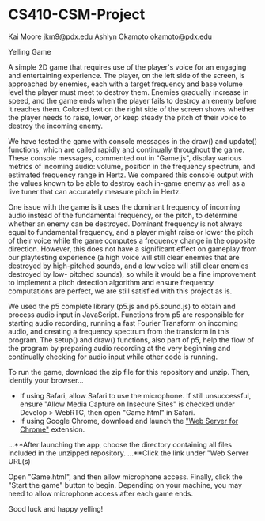 # CS410-CSM-Project

Kai Moore jkm9@pdx.edu
Ashlyn Okamoto okamoto@pdx.edu

Yelling Game

A simple 2D game that requires use of the player's voice for an engaging and entertaining experience.
The player, on the left side of the screen, is approached by enemies, each with a target frequency
and base volume level the player must meet to destroy them. Enemies gradually increase in speed, and
the game ends when the player fails to destroy an enemy before it reaches them. Colored text on the
right side of the screen shows whether the player needs to raise, lower, or keep steady the pitch of
their voice to destroy the incoming enemy.

We have tested the game with console messages in the draw() and update() functions, which are called
rapidly and continually throughout the game. These console messages, commented out in "Game.js",
display various metrics of incoming audio: volume, position in the frequency spectrum, and estimated
frequency range in Hertz. We compared this console output with the values known to be able to destroy
each in-game enemy as well as a live tuner that can accurately measure pitch in Hertz.

One issue with the game is it uses the dominant frequency of incoming audio instead of the fundamental
frequency, or the pitch, to determine whether an enemy can be destroyed. Dominant frequency is not
always equal to fundamental frequency, and a player might raise or lower the pitch of their voice
while the game computes a frequency change in the opposite direction. However, this does not have a
significant effect on gameplay from our playtesting experience (a high voice will still clear enemies
that are destroyed by high-pitched sounds, and a low voice will still clear enemies destroyed by low-
pitched sounds), so while it would be a fine improvement to implement a pitch detection algorithm and
ensure frequency computations are perfect, we are still satisfied with this project as is.

We used the p5 complete library (p5.js and p5.sound.js) to obtain and process audio input in JavaScript.
Functions from p5 are responsible for starting audio recording, running a fast Fourier Transform on
incoming audio, and creating a frequency spectrum from the transform in this program. The setup() and
draw() functions, also part of p5, help the flow of the program by preparing audio recording at the
very beginning and continually checking for audio input while other code is running.


To run the game, download the zip file for this repository and unzip. Then, identify your browser...
* If using Safari, allow Safari to use the microphone. If still unsuccessful, ensure "Allow Media Capture on Insecure Sites" is checked under Develop > WebRTC, then open "Game.html" in Safari.  
* If using Google Chrome, download and launch the ["Web Server for Chrome"](https://chrome.google.com/webstore/detail/web-server-for-chrome/ofhbbkphhbklhfoeikjpcbhemlocgigb/related?hl=en)
extension.

...**After launching the app, choose the directory containing all files included in the unzipped repository.
...**Click the link under "Web Server URL(s)

Open "Game.html", and then allow microphone access. 
Finally, click the "Start the game" button to begin. Depending on your machine, you may need to allow microphone access after each game ends.

Good luck and happy yelling!
